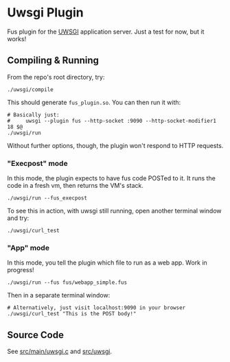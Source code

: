 # Uwsgi Plugin

Fus plugin for the [UWSGI](https://uwsgi-docs.readthedocs.io/en/latest/) application server.
Just a test for now, but it works!

## Compiling & Running

From the repo's root directory, try:

    ./uwsgi/compile

This should generate ``fus_plugin.so``.
You can then run it with:

    # Basically just:
    #     uwsgi --plugin fus --http-socket :9090 --http-socket-modifier1 18 $@
    ./uwsgi/run

Without further options, though, the plugin won't respond to HTTP requests.

### "Execpost" mode

In this mode, the plugin expects to have fus code POSTed to it.
It runs the code in a fresh vm, then returns the VM's stack.

    ./uwsgi/run --fus_execpost

To see this in action, with uwsgi still running, open another terminal window and try:

    ./uwsgi/curl_test

### "App" mode

In this mode, you tell the plugin which file to run as a web app.
Work in progress!

    ./uwsgi/run --fus fus/webapp_simple.fus

Then in a separate terminal window:

    # Alternatively, just visit localhost:9090 in your browser
    ./uwsgi/curl_test "This is the POST body!"

## Source Code

See [src/main/uwsgi.c](/src/main/uwsgi.c) and [src/uwsgi](/src/uwsgi).
